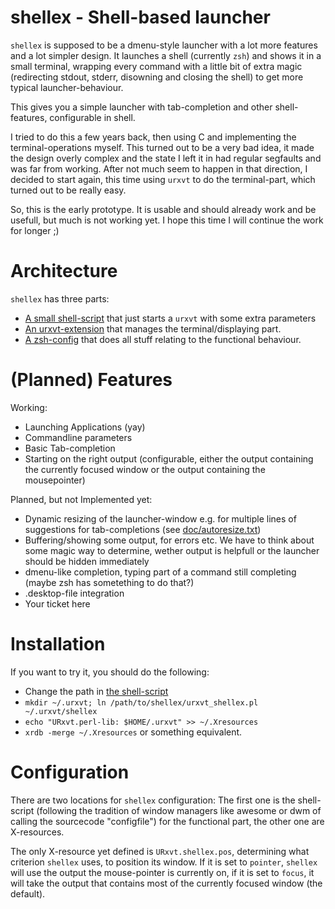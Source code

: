 shellex - Shell-based launcher
==============================

`shellex` is supposed to be a dmenu-style launcher with a lot more features and
a lot simpler design.  It launches a shell (currently `zsh`) and shows it in a
small terminal, wrapping every command with a little bit of extra magic
(redirecting stdout, stderr, disowning and closing the shell) to get more
typical launcher-behaviour.

This gives you a simple launcher with tab-completion and other shell-features,
configurable in shell.

I tried to do this a few years back, then using C and implementing the
terminal-operations myself. This turned out to be a very bad idea, it made the
design overly complex and the state I left it in had regular segfaults and was far
from working. After not much seem to happen in that direction, I decided to
start again, this time using `urxvt` to do the terminal-part, which turned out to
be really easy.

So, this is the early prototype. It is usable and should already work and be
usefull, but much is not working yet. I hope this time I will continue the work
for longer ;)


Architecture
============

`shellex` has three parts:

* [A small shell-script](shellex) that just starts a `urxvt` with some extra
  parameters
* [An urxvt-extension](urxvt_shellex.pl) that manages the terminal/displaying
  part.
* [A zsh-config](zshrc) that does all stuff relating to the functional
  behaviour.


(Planned) Features
==================

Working:
* Launching Applications (yay)
* Commandline parameters
* Basic Tab-completion
* Starting on the right output (configurable, either the output containing the
  currently focused window or the output containing the mousepointer)

Planned, but not Implemented yet:
* Dynamic resizing of the launcher-window e.g. for multiple lines of
  suggestions for tab-completions (see [doc/autoresize.txt](doc/autoresize.txt))
* Buffering/showing some output, for errors etc. We have to think about some
  magic way to determine, wether output is helpfull or the launcher should be
  hidden immediately
* dmenu-like completion, typing part of a command still completing (maybe zsh
  has sometething to do that?)
* .desktop-file integration
* Your ticket here


Installation
============

If you want to try it, you should do the following:
* Change the path in [the shell-script](shellex)
* `mkdir ~/.urxvt; ln /path/to/shellex/urxvt_shellex.pl ~/.urxvt/shellex`
* `echo "URxvt.perl-lib: $HOME/.urxvt" >> ~/.Xresources`
* `xrdb -merge ~/.Xresources`
or something equivalent.


Configuration
=============

There are two locations for `shellex` configuration: The first one is the
shell-script (following the tradition of window managers like awesome or dwm of
calling the sourcecode "configfile") for the functional part, the other one are
X-resources.

The only X-resource yet defined is `URxvt.shellex.pos`, determining what
criterion `shellex` uses, to position its window. If it is set to `pointer`,
`shellex` will use the output the mouse-pointer is currently on, if it is set
to `focus`, it will take the output that contains most of the currently focused
window (the default).
